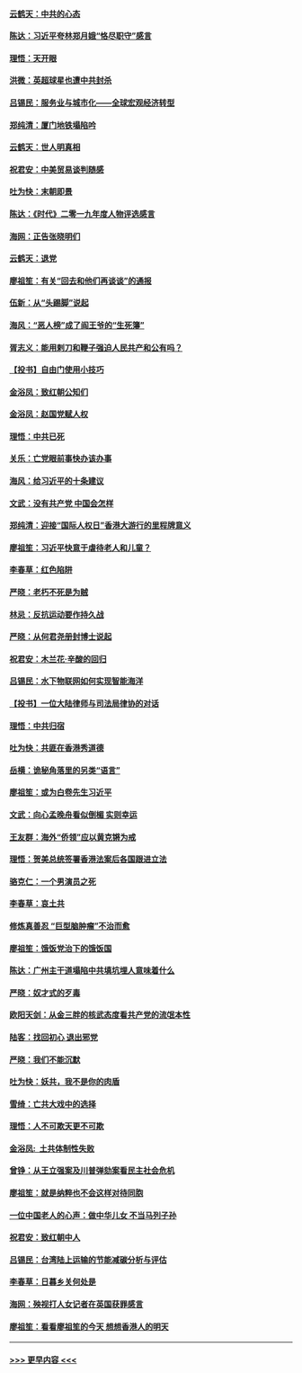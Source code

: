 #### [云鹤天：中共的心态](../pages/nsc993/n11729906.md?t=12181744) 
#### [陈达：习近平夸林郑月娥“恪尽职守”感言](../pages/nsc993/n11729881.md?t=12181744) 
#### [理悟：天开眼](../pages/nsc993/n11729699.md?t=12181744) 
#### [洪微：英超球星也遭中共封杀](../pages/nsc993/n11727243.md?t=12181744) 
#### [吕锡民：服务业与城市化——全球宏观经济转型](../pages/nsc993/n11725845.md?t=12181744) 
#### [郑纯清：厦门地铁塌陷吟](../pages/nsc993/n11725813.md?t=12181744) 
#### [云鹤天：世人明真相](../pages/nsc993/n11725621.md?t=12181744) 
#### [祝君安：中美贸易谈判随感](../pages/nsc993/n11725609.md?t=12181744) 
#### [吐为快：末朝即景](../pages/nsc993/n11723365.md?t=12181744) 
#### [陈达：《时代》二零一九年度人物评选感言](../pages/nsc993/n11723337.md?t=12181744) 
#### [海网：正告张晓明们](../pages/nsc993/n11723228.md?t=12181744) 
#### [云鹤天：退党](../pages/nsc993/n11723056.md?t=12181744) 
#### [廖祖笙：有关“回去和他们再谈谈”的通报](../pages/nsc993/n11722442.md?t=12181744) 
#### [伍新：从“头踢脚”说起](../pages/nsc993/n11722429.md?t=12181744) 
#### [海风：“恶人榜”成了阎王爷的“生死簿”](../pages/nsc993/n11722272.md?t=12181744) 
#### [胥志义：能用剌刀和鞭子强迫人民共产和公有吗？](../pages/nsc993/n11720569.md?t=12181744) 
#### [【投书】自由门使用小技巧](../pages/nsc993/n11720180.md?t=12181744) 
#### [金浴凤：致红朝公知们](../pages/nsc993/n11720563.md?t=12181744) 
#### [金浴凤：赵国党赋人权](../pages/nsc993/n11720533.md?t=12181744) 
#### [理悟：中共已死](../pages/nsc993/n11720233.md?t=12181744) 
#### [关乐：亡党眼前事快办该办事](../pages/nsc993/n11719160.md?t=12181744) 
#### [海风：给习近平的十条建议](../pages/nsc993/n11717616.md?t=12181744) 
#### [文武：没有共产党 中国会怎样](../pages/nsc993/n11717584.md?t=12181744) 
#### [郑纯清：迎接“国际人权日”香港大游行的里程牌意义](../pages/nsc993/n11717417.md?t=12181744) 
#### [廖祖笙：习近平快意于虐待老人和儿童？](../pages/nsc993/n11715313.md?t=12181744) 
#### [李春草：红色陷阱](../pages/nsc993/n11715029.md?t=12181744) 
#### [严晓：老朽不死是为贼](../pages/nsc993/n11712910.md?t=12181744) 
#### [林忌：反抗运动要作持久战](../pages/nsc993/n11712623.md?t=12181744) 
#### [严晓：从何君尧册封博士说起](../pages/nsc993/n11712465.md?t=12181744) 
#### [祝君安：木兰花·辛酸的回归](../pages/nsc993/n11712381.md?t=12181744) 
#### [吕锡民：水下物联网如何实现智能海洋](../pages/nsc993/n11711158.md?t=12181744) 
#### [【投书】一位大陆律师与司法局律协的对话](../pages/nsc993/n11709675.md?t=12181744) 
#### [理悟：中共归宿](../pages/nsc993/n11710059.md?t=12181744) 
#### [吐为快：共匪在香港秀道德](../pages/nsc993/n11709979.md?t=12181744) 
#### [岳横：诡秘角落里的另类“语言”](../pages/nsc993/n11709792.md?t=12181744) 
#### [廖祖笙：或为白卷先生习近平](../pages/nsc993/n11708330.md?t=12181744) 
#### [文武：向心孟晚舟看似倒楣 实则幸运](../pages/nsc993/n11708236.md?t=12181744) 
#### [王友群：海外“侨领”应以黄克锵为戒](../pages/nsc993/n11706176.md?t=12181744) 
#### [理悟：贺美总统签署香港法案后各国跟进立法](../pages/nsc993/n11706853.md?t=12181744) 
#### [骆克仁：一个男演员之死](../pages/nsc993/n11706677.md?t=12181744) 
#### [李春草：哀土共](../pages/nsc993/n11706255.md?t=12181744) 
#### [修炼真善忍 “巨型脑肿瘤”不治而愈](../pages/nsc993/n11705340.md?t=12181744) 
#### [廖祖笙：饿饭党治下的饿饭国](../pages/nsc993/n11705085.md?t=12181744) 
#### [陈达：广州主干道塌陷中共填坑埋人意味着什么](../pages/nsc993/n11705046.md?t=12181744) 
#### [严晓：奴才式的歹毒](../pages/nsc993/n11704826.md?t=12181744) 
#### [欧阳天剑：从金三胖的核武态度看共产党的流氓本性](../pages/nsc993/n11702238.md?t=12181744) 
#### [陆客：找回初心 退出邪党](../pages/nsc993/n11702213.md?t=12181744) 
#### [严晓：我们不能沉默](../pages/nsc993/n11702110.md?t=12181744) 
#### [吐为快：妖共，我不是你的肉盾](../pages/nsc993/n11701366.md?t=12181744) 
#### [雪绮：亡共大戏中的选择](../pages/nsc993/n11699922.md?t=12181744) 
#### [理悟：人不可欺天更不可欺](../pages/nsc993/n11699657.md?t=12181744) 
#### [金浴凤:  土共体制性失败](../pages/nsc993/n11699361.md?t=12181744) 
#### [曾铮：从王立强案及川普弹劾案看民主社会危机](../pages/nsc993/n11699318.md?t=12181744) 
#### [廖祖笙：就是纳粹也不会这样对待同胞](../pages/nsc993/n11697658.md?t=12181744) 
#### [一位中国老人的心声：做中华儿女 不当马列子孙](../pages/nsc993/n11697525.md?t=12181744) 
#### [祝君安：致红朝中人](../pages/nsc993/n11697518.md?t=12181744) 
#### [吕锡民：台湾陆上运输的节能减碳分析与评估](../pages/nsc993/n11694983.md?t=12181744) 
#### [李春草：日暮乡关何处是](../pages/nsc993/n11694805.md?t=12181744) 
#### [海网：殃视打人女记者在英国获罪感言](../pages/nsc993/n11693832.md?t=12181744) 
#### [廖祖笙：看看廖祖笙的今天 想想香港人的明天](../pages/nsc993/n11693707.md?t=12181744) 

----
#### [ >>> 更早内容 <<< ](../indexes/nsc993-earlier.md)

